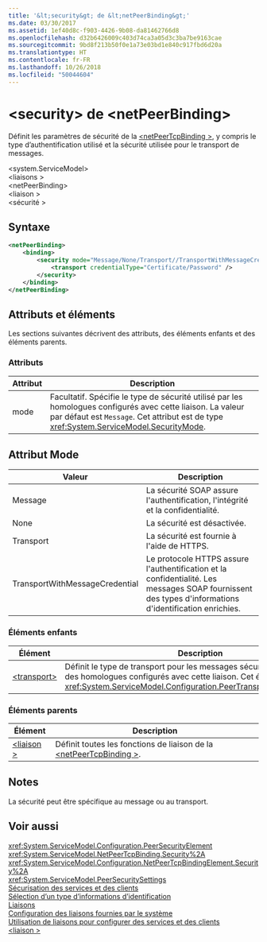 ```yaml
---
title: '&lt;security&gt; de &lt;netPeerBinding&gt;'
ms.date: 03/30/2017
ms.assetid: 1ef40d8c-f903-4426-9b08-da81462766d8
ms.openlocfilehash: d32b6426009c403d74ca3a05d3c3ba7be9163cae
ms.sourcegitcommit: 9bd8f213b50f0e1a73e03bd1e840c917fbd6d20a
ms.translationtype: HT
ms.contentlocale: fr-FR
ms.lasthandoff: 10/26/2018
ms.locfileid: "50044604"
---
```

# <a name="ltsecuritygt-of-ltnetpeerbindinggt"></a>&lt;security&gt; de &lt;netPeerBinding&gt;
Définit les paramètres de sécurité de la [ \<netPeerTcpBinding >](../../../../../docs/framework/configure-apps/file-schema/wcf/netpeertcpbinding.md), y compris le type d’authentification utilisé et la sécurité utilisée pour le transport de messages.  
  
 \<system.ServiceModel>  
\<liaisons >  
\<netPeerBinding>  
\<liaison >  
\<sécurité >  
  
## <a name="syntax"></a>Syntaxe  
  
```xml  
<netPeerBinding>  
    <binding>  
        <security mode="Message/None/Transport//TransportWithMessageCredential">  
            <transport credentialType="Certificate/Password" />  
        </security>  
    </binding>  
</netPeerBinding>  
```  
  
## <a name="attributes-and-elements"></a>Attributs et éléments  
 Les sections suivantes décrivent des attributs, des éléments enfants et des éléments parents.  
  
### <a name="attributes"></a>Attributs  
  
|Attribut|Description|  
|---------------|-----------------|  
|mode|Facultatif. Spécifie le type de sécurité utilisé par les homologues configurés avec cette liaison. La valeur par défaut est `Message`. Cet attribut est de type <xref:System.ServiceModel.SecurityMode>.|  
  
## <a name="mode-attribute"></a>Attribut Mode  
  
|Valeur|Description|  
|-----------|-----------------|  
|Message|La sécurité SOAP assure l'authentification, l'intégrité et la confidentialité.|  
|None|La sécurité est désactivée.|  
|Transport|La sécurité est fournie à l'aide de HTTPS.|  
|TransportWithMessageCredential|Le protocole HTTPS assure l'authentification et la confidentialité. Les messages SOAP fournissent des types d'informations d'identification enrichies.|  
  
### <a name="child-elements"></a>Éléments enfants  
  
|Élément|Description|  
|-------------|-----------------|  
|[\<transport>](../../../../../docs/framework/configure-apps/file-schema/wcf/transport-of-netpeertcpbinding.md)|Définit le type de transport pour les messages sécurisés envoyés par des homologues configurés avec cette liaison. Cet élément est de type <xref:System.ServiceModel.Configuration.PeerTransportSecurityElement>.|  
  
### <a name="parent-elements"></a>Éléments parents  
  
|Élément|Description|  
|-------------|-----------------|  
|[\<liaison >](../../../../../docs/framework/misc/binding.md)|Définit toutes les fonctions de liaison de la [ \<netPeerTcpBinding >](../../../../../docs/framework/configure-apps/file-schema/wcf/netpeertcpbinding.md).|  
  
## <a name="remarks"></a>Notes  
 La sécurité peut être spécifique au message ou au transport.  
  
## <a name="see-also"></a>Voir aussi  
 <xref:System.ServiceModel.Configuration.PeerSecurityElement>  
 <xref:System.ServiceModel.NetPeerTcpBinding.Security%2A>  
 <xref:System.ServiceModel.Configuration.NetPeerTcpBindingElement.Security%2A>  
 <xref:System.ServiceModel.PeerSecuritySettings>  
 [Sécurisation des services et des clients](../../../../../docs/framework/wcf/feature-details/securing-services-and-clients.md)  
 [Sélection d’un type d’informations d’identification](../../../../../docs/framework/wcf/feature-details/selecting-a-credential-type.md)  
 [Liaisons](../../../../../docs/framework/wcf/bindings.md)  
 [Configuration des liaisons fournies par le système](../../../../../docs/framework/wcf/feature-details/configuring-system-provided-bindings.md)  
 [Utilisation de liaisons pour configurer des services et des clients](../../../../../docs/framework/wcf/using-bindings-to-configure-services-and-clients.md)  
 [\<liaison >](../../../../../docs/framework/misc/binding.md)
